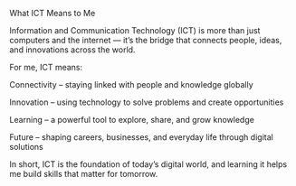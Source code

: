  What ICT Means to Me

Information and Communication Technology (ICT) is more than just computers and the internet — it’s the bridge that connects people, ideas, and innovations across the world.

For me, ICT means:

Connectivity – staying linked with people and knowledge globally

Innovation – using technology to solve problems and create opportunities

Learning – a powerful tool to explore, share, and grow knowledge

Future – shaping careers, businesses, and everyday life through digital solutions

In short, ICT is the foundation of today’s digital world, and learning it helps me build skills that matter for tomorrow.
